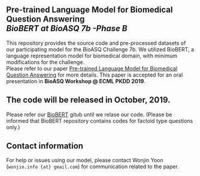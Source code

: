 ## Pre-trained Language Model for Biomedical Question Answering <br> _BioBERT at BioASQ 7b -Phase B_
This repository provides the source code and pre-processed datasets of our participating model for the BioASQ Challenge 7b. We utilized BioBERT, a language representation model for biomedical domain, with minimum modifications for the challenge. 
<br>Please refer to our paper [Pre-trained Language Model for Biomedical Question Answering](https://arxiv.org/abs/1909.08229) for more details.
This paper is accepted for an oral presentation in **BioASQ Workshop @ ECML PKDD 2019**.


## The code will be released in October, 2019.
Please refer our [BioBERT](https://github.com/dmis-lab/biobert) gitub until we relase our code. (Please be informed that BioBERT repository contains codes for factoid type questions only.)

## Contact information

For help or issues using our model, please contact Wonjin Yoon (`wonjin.info {at} gmail.com`) for communication related to the paper.
